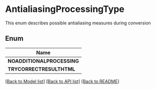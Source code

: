 
# AntialiasingProcessingType
This enum describes possible antialiasing measures during conversion

## Enum
| Name |
| ----------- |
| **NOADDITIONALPROCESSING** |
| **TRYCORRECTRESULTHTML** |

[[Back to Model list]](../README.md#documentation-for-models) [[Back to API list]](../README.md#documentation-for-api-endpoints) [[Back to README]](../README.md)


